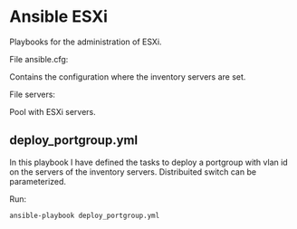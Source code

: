 # Ansible ESXi
Playbooks for the administration of ESXi.

File ansible.cfg:

Contains the configuration where the inventory servers are set.

File servers:

Pool with ESXi servers.

## deploy_portgroup.yml

In this playbook I have defined the tasks to deploy a portgroup with vlan id on the servers of the inventory servers.
Distribuited switch can be parameterized.

Run:

```sh
ansible-playbook deploy_portgroup.yml
```
